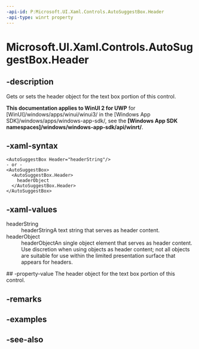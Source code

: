 ```yaml
---
-api-id: P:Microsoft.UI.Xaml.Controls.AutoSuggestBox.Header
-api-type: winrt property
---
```


<!-- Property syntax
public object Header { get;  set; }
-->

# Microsoft.UI.Xaml.Controls.AutoSuggestBox.Header

## -description
Gets or sets the header object for the text box portion of this control.

**This documentation applies to WinUI 2 for UWP** for [WinUI]/windows/apps/winui/winui3/ in the [Windows App SDK]/windows/apps/windows-app-sdk/, see the **[Windows App SDK namespaces]/windows/windows-app-sdk/api/winrt/**.

## -xaml-syntax
```xaml
<AutoSuggestBox Header="headerString"/>
- or -
<AutoSuggestBox>
  <AutoSuggestBox.Header>
    headerObject
  </AutoSuggestBox.Header>
</AutoSuggestBox>
```


## -xaml-values
<dl><dt>headerString</dt><dd>headerStringA text string that serves as header content.</dd>
<dt>headerObject</dt><dd>headerObjectAn single object element that serves as header content. Use discretion when using objects as header content; not all objects are suitable for use within the limited presentation surface that appears for headers.</dd>
</dl>
## -property-value
The header object for the text box portion of this control.

## -remarks

## -examples

## -see-also
